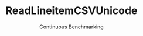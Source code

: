 ---
layout: docu
title: ReadLineitemCSVUnicode
subtitle: Continuous Benchmarking
selected: CSV
expanded: Benchmarking
benchmark: /individual_results/ReadLineitemCSVUnicode.html
---